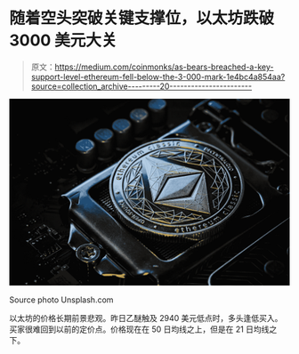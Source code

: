 # 随着空头突破关键支撑位，以太坊跌破 3000 美元大关

> 原文：<https://medium.com/coinmonks/as-bears-breached-a-key-support-level-ethereum-fell-below-the-3-000-mark-1e4bc4a854aa?source=collection_archive---------20----------------------->

![](img/316cbefde3a129ba6e59323d106c02f8.png)

Source photo Unsplash.com

以太坊的价格长期前景悲观。昨日乙醚触及 2940 美元低点时，多头逢低买入。买家很难回到以前的定价点。价格现在在 50 日均线之上，但是在 21 日均线之下。
